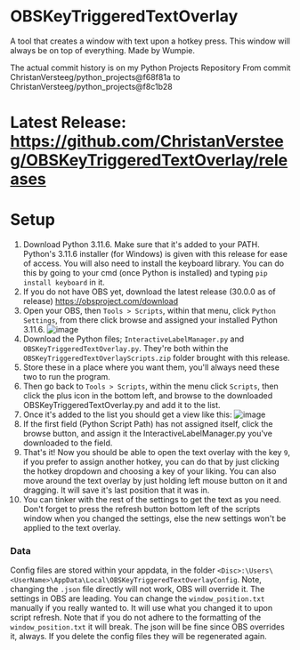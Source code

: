 # OBSKeyTriggeredTextOverlay
A tool that creates a window with text upon a hotkey press. This window will always be on top of everything. Made by Wumpie.

The actual commit history is on my Python Projects Repository
From commit ChristanVersteeg/python_projects@f68f81a to ChristanVersteeg/python_projects@f8c1b28

# Latest Release: https://github.com/ChristanVersteeg/OBSKeyTriggeredTextOverlay/releases

# Setup
1. Download Python 3.11.6. Make sure that it's added to your PATH. Python's 3.11.6 installer (for Windows) is given with this release for ease of access. You will also need to install the keyboard library. You can do this by going to your cmd (once Python is installed) and typing `pip install keyboard` in it.
2. If you do not have OBS yet, download the latest release (30.0.0 as of release) https://obsproject.com/download
3. Open your OBS, then `Tools > Scripts`, within that menu, click `Python Settings`, from there click browse and assigned your installed Python 3.11.6.
![image](https://github.com/ChristanVersteeg/OBSKeyTriggeredTextOverlay/assets/90323125/bc5d2e2f-e691-4aea-b24f-4438eed3eaa2)
4. Download the Python files; `InteractiveLabelManager.py` and `OBSKeyTriggeredTextOverlay.py`. They're both within the `OBSKeyTriggeredTextOverlayScripts.zip` folder brought with this release.
5. Store these in a place where you want them, you'll always need these two to run the program. 
6. Then go back to `Tools > Scripts`, within the menu click `Scripts`, then click the plus icon in the bottom left, and browse to the downloaded OBSKeyTriggeredTextOverlay.py and add it to the list.
7. Once it's added to the list you should get a view like this:
![image](https://github.com/ChristanVersteeg/OBSKeyTriggeredTextOverlay/assets/90323125/8fd37afe-fbfe-4f5e-8364-465a01532a96)
8. If the first field (Python Script Path) has not assigned itself, click the browse button, and assign it the InteractiveLabelManager.py you've downloaded to the field.
9. That's it! Now you should be able to open the text overlay with the key `9`, if you prefer to assign another hotkey, you can do that by just clicking the hotkey dropdown and choosing a key of your liking. You can also move around the text overlay by just holding left mouse button on it and dragging. It will save it's last position that it was in.
10. You can tinker with the rest of the settings to get the text as you need. Don't forget to press the refresh button bottom left of the scripts window when you changed the settings, else the new settings won't be applied to the text overlay.

### Data
Config files are stored within your appdata, in the folder `<Disc>:\Users\<UserName>\AppData\Local\OBSKeyTriggeredTextOverlayConfig`. Note, changing the `.json` file directly will not work, OBS will override it. The settings in OBS are leading. You can change the `window_position.txt` manually if you really wanted to. It will use what you changed it to upon script refresh. Note that if you do not adhere to the formatting of the `window_position.txt` it will break. The json will be fine since OBS overrides it, always. If you delete the config files they will be regenerated again.
